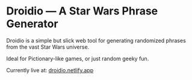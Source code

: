 # Droidio — A Star Wars Phrase Generator
Droidio is a simple but slick web tool for generating randomized phrases from the vast Star Wars universe.

Ideal for Pictionary-like games, or just random geeky fun.

Currently live at: [droidio.netlify.app](https://droidio.netlify.app/)
